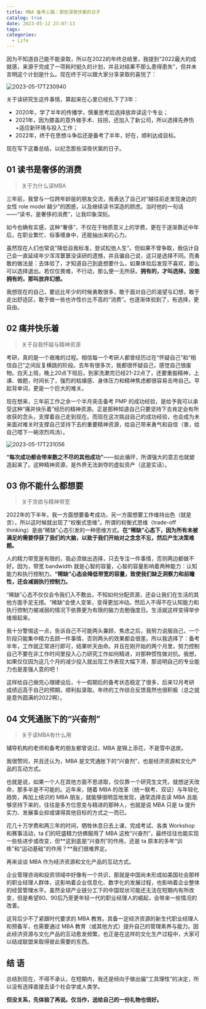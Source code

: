 ```yaml
---
title: MBA 备考心路｜那些深夜伏案的日子
catalog: true
date: 2023-05-12 23:07:13
tags:
categories:
  - Life
---
```


因为不知道自己能不能录取，所以在2022的年终总结里，我提到“2022最大的成就感，来源于完成了一项耗时挺久的计划，并且对结果不那么患得患失”，但并未言明这个计划是什么。现在终于可以跟大家分享录取的喜悦了：

![2023-05-17T230940](2023-05-17T230940.png)

关于读研究生这件事情，算起来在心里已经扎下了3年：

- 2020年，学了半年的传播学，慎重思考后选择放弃读这个专业；
- 2021年，因为膝盖的意外做手术、拄拐，还加入了新公司，所以选择先养伤+适应新环境与投入工作；
- 2022年，终于在思想斗争后还是备考了半年，好在，顺利达成目标。

现在写下这番总结，以纪念那些深夜伏案的日子。

## 01  读书是奢侈的消费

> 关于为什么读MBA

三年前，我曾与一位跨年龄层的朋友交流，我表达了自己对“越往前走发现身边的女性 role model 越少”的困惑，以及继续读书深造的顾虑。当时他的一句话——“读书，是奢侈的消费”，让我印象深刻。

如今也确有实感，这种“奢侈”，不仅在于物质意义上的学费，更在于逐渐靠近中年后，在职业繁忙、俗事缠身中，还能抽出来的心力。

虽然现在人们也常说“降低自我标准，尝试松弛人生”。但如果不曾争取，我估计自己会一直延续年少浑浑噩噩没读研的遗憾，并且骗自己说，这只是选择不同。而勇敢的做法是：去体验了，才知道自己到底想要什么，如果体验后发现不喜欢，那么可以选择退出。若仅仅畏难，不行动，那么便一无所获。**拥有的，才叫选择，没能拥有的，那叫放弃幻想。**

我想现在的自己，要远比年少的时候勇敢很多，敢于面对自己的渴望与幻想，敢于走出舒适区，敢于做一些也许性价比不高的“消费”。也逐渐体验到了，有选择，更自由。

## 02  痛并快乐着

> 关于自我怀疑与精神资源

考研，真的是一个艰难的过程。相信每一个考研人都曾经历过在“怀疑自己”和“相信自己”之间反复横跳的阶段。去年有很多次，我都很怀疑自己，感觉自己很废物。白天上班，晚上20点下班后，到家洗漱完已经21-22点了，还要重振精神，上课、做题，时间长了，强烈的枯燥感、身体压力和精神焦虑都很容易击垮自己。早起背单词，更是一个巨大的难关。

现在想来，三年前工作之余一个半月突击备考 PMP 的成功经验，是给予我可以承受这种“痛并快乐着”经历的精神资源。正是那种知道自己只要坚持下去肯定会有所收获的念头，支撑着自己走到现在。而现在这次挑战自己的成功经验，也会成为未来面对难关时支撑自己坚持下去的重要精神资源，给自己带来勇气和自信（害，给自己喂下一碗浓烈鸡汤）。

![2023-05-17T231056](2023-05-17T231056.png)

**“每次成功都会带来数之不尽的其他成功”**——如此循环，所谓强大的意志也就塑造起来了。这种精神资源，是外界无法剥夺的虚拟资产（这是实话）。

## 03  你不能什么都想要

> 关于贪欲与精神带宽

2022年的下半年，我一方面想要备考成功，另一方面想要工作维持出色（就是贪），所以这时候就出现了“权衡式思维”。所谓的权衡式思维（trade-off thinking）是由“稀缺”心态引发的一种思维方式。**在“稀缺”心态下，因为所有未被满足的需要俘获了我们的大脑，以致于我们开始对之念念不忘，然后产生决策难题。**

人的精力带宽是有限的，我必须做出选择，只去专注一件事情，否则两边都做不好。因为，带宽 bandwidth 就是心智的容量，心智的容量影响着两种能力：认知能力和执行控制力。**“稀缺”心态会降低带宽的容量，致使我们缺乏洞察力和前瞻性，还会减弱执行控制力。**

“稀缺”心态不仅仅会令我们入不敷出，不知如何分配资源，还会让我们在生活的其他方面手足无措。“稀缺”会使人变笨，变得更加冲动。然后人不得不在认知能力和执行控制力被减弱的情况下依靠更为有限的脑力去勉强度日。生活就这样变得举步维艰起来。

我十分警惕这一点，告诉自己不可能两头兼顾，焦虑之后，我努力说服自己，一个阶段只能集中精力去顾一件事情，否则两头的效果都会很差。所以我选择了：备考半年，工作就正常进行即可，结果听天由命。并且在刚开始的两个月里，努力控制自己不要在非工作时间里投入心力研究工作如何精进，对那种惯性做对抗。我想，如果仅仅因为这几个月的减少投入就出现工作表现大幅下滑，那说明自己的专业能力也是差强人意的吧！

这样给自己做完心理建设后，十一假期后的备考状态稳定了很多，后来12月考研成绩远高于自己的预期，顺利拟录取。年终的工作综合反馈竟然也很积极（总之就是意外圆满的2022啊）。

## 04  文凭通胀下的“兴奋剂”

> 关于读MBA有什么用

辅导机构的老师和备考的朋友都曾说过，MBA 是锦上添花，不是雪中送炭。

我很赞同，并且还认为，MBA 是文凭通胀下的“兴奋剂”，也是经济资源和文化产品的互动方式。

也就是说，如果一个人在其他方面不思进取，仅仅靠一个研究生文凭，就想逆天改命，那多半是不可能的。近年来，随着 MBA 的改革（统一联考、双证）与年轻化趋势，再加上结识的 MBA 朋友，就能够很明显地发现，通常选择去读 MBA 且能够坚持下来的，往往是多方位思变与精进的那种人，也就是说 MBA 只是 ta 提升实力、发展事业抑或谋得其他目标的方式之一而已。

花几十万学费和两三年的时间，牺牲休息日去上课，完成考试、各类 Workshop 和赛事活动，ta 们的旺盛精力仿佛服用了 MBA 这枚“兴奋剂”，最终往往也能实现一些些进步或改变，但**这到底是“兴奋剂”的作用，还是 ta 原本的多年“训练”和“运动基础”的作用？**我们很难界定。

再来谈谈 MBA 作为经济资源和文化产品的互动方式。

企业管理咨询和投资领域中好像有一个共识，那就是中国尚未形成如美国社会那样的职业经理人群体，这影响着企业信息化、数字化的发展过程，也影响着企业整体的经营管理水平。虽然全球产业链分工下的中国现状可能还无法在短期内有所改变，但是希望80、90后乃至更年轻一代的职业经理人的崛起，会带来一些情况的改善。

这背后少不了紧跟时代要求的 MBA 教育。具备一定经济资源的新生代职业经理人和预备军，也需要通过 MBA 教育（或其他方式）提升自己的管理素养与能力。因此经济资源与文化产品的互动愈发频繁，也正是在这样的文化生产过程中，大家可以结成联盟来取得彼此需要的东西。

## 结 语

总结到现在，不得不承认，在短期内，我还是倾向于做出偏“工具理性”的决定，所以没有选择直接去读个社会学或人类学。

**但没关系，先体验了再说。仅当作，送给自己的一份礼物也很好。**